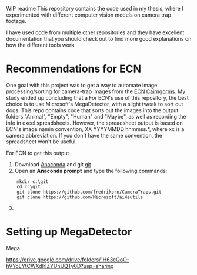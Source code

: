 WIP readme
This repository contains the code used in my thesis, where I experimented with different computer vision models on camera trap footage. 

I have used code from multiple other repositories and they have excellent documentation that you should check out to find more good explanations on how the different tools work.

# Recommendations for ECN
One goal with this project was to get a way to automate image processing/sorting for camera-trap images from the [ECN Cairngorms](https://eu-interact.org/field-sites/ecn-cairngorms/). My study ended up concluding that a 
For ECN's use of this repository, the best choice is to use Microsoft's MegaDetector, with a slight tweak to sort out dogs. This repo contains code that sorts out the images into the output folders "Animal", "Empty", "Human" and "Maybe", as well as recording the info in excel spreadsheets. However, the spreadsheet output is based on ECN's image namin convention, XX YYYYMMDD hhmmss.*, where xx is a camera abbreviation. If you don't have the same convention, the spreadsheet won't be useful.  

For ECN to get this output
1. Download [Anaconda](https://www.anaconda.com/products/individual) and git [git](https://git-scm.com/downloads)
2. Open an **Anaconda prompt** and type the following commands:
```
    mkdir c:\git
    cd c:\git
    git clone https://github.com/fredrikorn/CameraTraps.git
    git clone https://github.com/Microsoft/ai4eutils
```
3. 


# Setting up MegaDetector
Mega

https://drive.google.com/drive/folders/1H63cQoO-hVYcEYtCWXdlrlZYUhUQTy0D?usp=sharing

